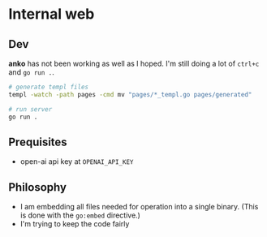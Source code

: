 # Internal web

## Dev

**anko** has not been working as well as I hoped. I'm still doing a lot of `ctrl+c` and `go run .`.

```bash	
# generate templ files
templ -watch -path pages -cmd mv "pages/*_templ.go pages/generated"

# run server
go run .
```

## Prequisites

- open-ai api key at `OPENAI_API_KEY`


## Philosophy

- I am embedding all files needed for operation into a single binary. (This is done with the `go:embed` directive.) 
- I'm trying to keep the code fairly 
